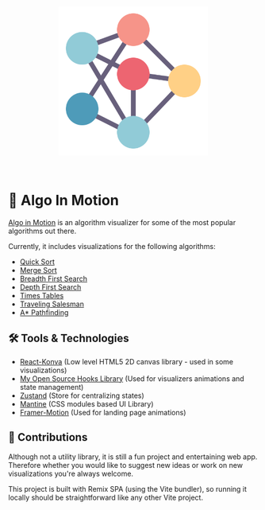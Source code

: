 <p align="center">
  <a  href="https://algoinmotion.xyz/">
	  <img  alt="Omar Kreidly"  src="./public/favicon.svg"  width="300" />
  </a>
</p>

<br />

# 💫 Algo In Motion

[Algo in Motion](https://algoinmotion.xyz/) is an algorithm visualizer for some of the most popular algorithms out there.

Currently, it includes visualizations for the following algorithms:

- [Quick Sort](https://algoinmotion.xyz/algorithms/quick-sort)
- [Merge Sort](https://algoinmotion.xyz/algorithms/merge-sort)
- [Breadth First Search](https://algoinmotion.xyz/algorithms/bfs)
- [Depth First Search](https://algoinmotion.xyz/algorithms/dfs)
- [Times Tables](https://algoinmotion.xyz/algorithms/times-tables)
- [Traveling Salesman](https://algoinmotion.xyz/algorithms/traveling-salesman)
- [A\* Pathfinding](https://algoinmotion.xyz/algorithms/pathfinding)

## 🛠️ Tools & Technologies

- [React-Konva](https://konvajs.org/docs/react/index.html) (Low level HTML5 2D canvas library - used in some visualizations)
- [My Open Source Hooks Library](https://github.com/mhmdjaw/react-hooks) (Used for visualizers animations and state management)
- [Zustand](https://docs.pmnd.rs/zustand/getting-started/introduction) (Store for centralizing states)
- [Mantine](https://mantine.dev/) (CSS modules based UI Library)
- [Framer-Motion](https://www.framer.com/motion) (Used for landing page animations)

## 💎 Contributions

Although not a utility library, it is still a fun project and entertaining web app. Therefore whether you would like to suggest new ideas or work on new visualizations you're always welcome.

This project is built with Remix SPA (using the Vite bundler), so running it locally should be straightforward like any other Vite project.
